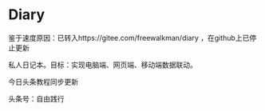 # Diary
鉴于速度原因：已转入https://gitee.com/freewalkman/diary ，在github上已停止更新

私人日记本。目标：实现电脑端、网页端、移动端数据联动。

今日头条教程同步更新

头条号：自由践行

